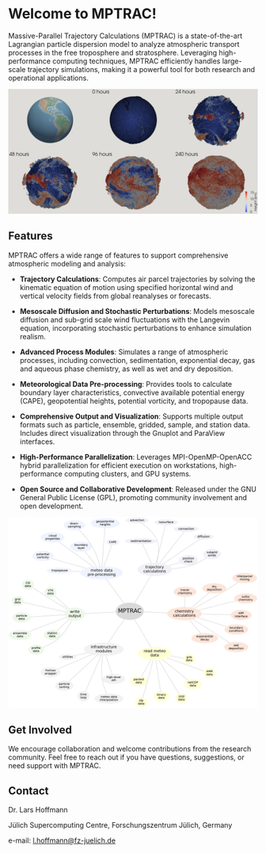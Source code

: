 # Welcome to MPTRAC!

Massive-Parallel Trajectory Calculations (MPTRAC) is a
state-of-the-art Lagrangian particle dispersion model to analyze
atmospheric transport processes in the free troposphere and
stratosphere. Leveraging high-performance computing techniques, MPTRAC
efficiently handles large-scale trajectory simulations, making it a
powerful tool for both research and operational applications.

![Lagrangian transport simulation of convective transport](img/convection_lowres.jpg)

## Features

MPTRAC offers a wide range of features to support comprehensive
atmospheric modeling and analysis:

- **Trajectory Calculations**: Computes air parcel trajectories by
    solving the kinematic equation of motion using specified
    horizontal wind and vertical velocity fields from global
    reanalyses or forecasts.

- **Mesoscale Diffusion and Stochastic Perturbations**: Models
    mesoscale diffusion and sub-grid scale wind fluctuations with the
    Langevin equation, incorporating stochastic perturbations to
    enhance simulation realism.

- **Advanced Process Modules**: Simulates a range of atmospheric
    processes, including convection, sedimentation, exponential decay,
    gas and aqueous phase chemistry, as well as wet and dry
    deposition.

- **Meteorological Data Pre-processing**: Provides tools to calculate
    boundary layer characteristics, convective available potential
    energy (CAPE), geopotential heights, potential vorticity, and
    tropopause data.

- **Comprehensive Output and Visualization**: Supports multiple output
    formats such as particle, ensemble, gridded, sample, and station
    data. Includes direct visualization through the Gnuplot and
    ParaView interfaces.

- **High-Performance Parallelization**: Leverages MPI-OpenMP-OpenACC
    hybrid parallelization for efficient execution on workstations,
    high-performance computing clusters, and GPU systems.

- **Open Source and Collaborative Development**: Released under the
    GNU General Public License (GPL), promoting community involvement
    and open development.

![Geophysical modules and main software components of MPTRAC](img/clusters.png)

## Get Involved

We encourage collaboration and welcome contributions from the research
community. Feel free to reach out if you have questions, suggestions,
or need support with MPTRAC.

## Contact

Dr. Lars Hoffmann

Jülich Supercomputing Centre, Forschungszentrum Jülich, Germany

e-mail: <l.hoffmann@fz-juelich.de>
